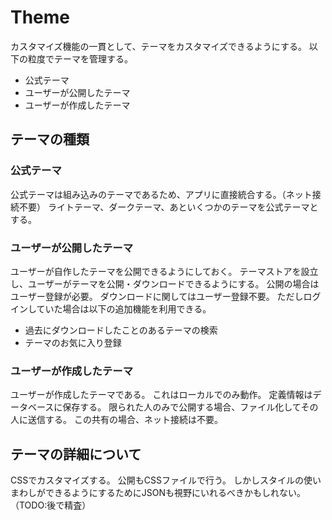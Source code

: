 # Theme

カスタマイズ機能の一貫として、テーマをカスタマイズできるようにする。
以下の粒度でテーマを管理する。

- 公式テーマ
- ユーザーが公開したテーマ
- ユーザーが作成したテーマ

## テーマの種類

### 公式テーマ

公式テーマは組み込みのテーマであるため、アプリに直接統合する。（ネット接続不要）
ライトテーマ、ダークテーマ、あといくつかのテーマを公式テーマとする。

### ユーザーが公開したテーマ

ユーザーが自作したテーマを公開できるようにしておく。
テーマストアを設立し、ユーザーがテーマを公開・ダウンロードできるようにする。
公開の場合はユーザー登録が必要。
ダウンロードに関してはユーザー登録不要。
ただしログインしていた場合は以下の追加機能を利用できる。

- 過去にダウンロードしたことのあるテーマの検索
- テーマのお気に入り登録

### ユーザーが作成したテーマ

ユーザーが作成したテーマである。
これはローカルでのみ動作。
定義情報はデータベースに保存する。
限られた人のみで公開する場合、ファイル化してその人に送信する。
この共有の場合、ネット接続は不要。

## テーマの詳細について

CSSでカスタマイズする。
公開もCSSファイルで行う。
しかしスタイルの使いまわしができるようにするためにJSONも視野にいれるべきかもしれない。（TODO:後で精査）
